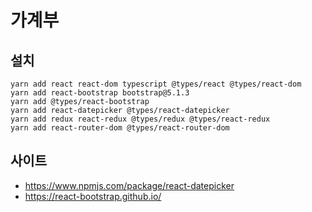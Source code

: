 

# 가계부

## 설치
```
yarn add react react-dom typescript @types/react @types/react-dom
yarn add react-bootstrap bootstrap@5.1.3
yarn add @types/react-bootstrap 
yarn add react-datepicker @types/react-datepicker
yarn add redux react-redux @types/redux @types/react-redux
yarn add react-router-dom @types/react-router-dom
```

## 사이트
* https://www.npmjs.com/package/react-datepicker
* https://react-bootstrap.github.io/